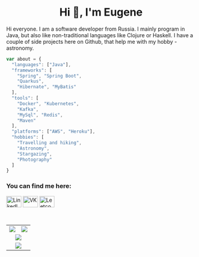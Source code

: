 <h1 align="center">Hi 👋, I'm Eugene</h1>

Hi everyone. I am a software developer from Russia. I mainly program in Java, but also like non-traditional languages like Clojure or Haskell.
I have a couple of side projects here on Github, that help me with my hobby - astronomy.


```js
var about = {
  "languages": ["Java"],
  "frameworks": [
    "Spring", "Spring Boot",
    "Quarkus", 
    "Hibernate", "MyBatis"
  ],
  "tools": [
    "Docker", "Kubernetes", 
    "Kafka", 
    "MySql", "Redis",
    "Maven"
  ],
  "platforms": ["AWS", "Heroku"],
  "hobbies": [
    "Travelling and hiking", 
    "Astronomy",
    "Stargazing",
    "Photography"
  ]
}
```

<h3 align="left">You can find me here:</h3>
<p align="left">
<a href="https://www.linkedin.com/in/eugene-shishkin" target="blank"><img align="center" src="https://cdn.jsdelivr.net/npm/simple-icons@3.0.1/icons/linkedin.svg" height="30" width="40" alt='LinkedIn'/></a>
<!--<a href="https://instagram.com/eugene.shishkin" target="blank"><img align="center" src="https://cdn.jsdelivr.net/npm/simple-icons@3.0.1/icons/instagram.svg" height="30" width="40" alt='Instagram'/></a>-->
<a href="https://vk.com/eugene_shishkin" target="blank"><img align="center" src="https://cdn.jsdelivr.net/npm/simple-icons@3.0.1/icons/vk.svg" height="30" width="40" alt='VK'/></a>
<a href="https://www.leetcode.com/eshishkin" target="blank"><img align="center" src="https://cdn.jsdelivr.net/npm/simple-icons@3.0.1/icons/leetcode.svg" height="30" width="40" alt='Leetcode'/></a>
</p>

<br/>  

<table align="center" style="border:none">
  <tr>
    <td widht="50%"><img src="https://github-readme-stats.vercel.app/api/top-langs/?username=eshishkin&langs_count=7&layout=compact&hide_border=true"/></td>
    <td widht="50%"><img src="https://github-readme-stats.vercel.app/api?username=eshishkin&show_icons=true&count_private=true&hide_border=true&include_all_commits=true&custom_title=Activity"/></td>
  </tr>
  <tr align="center">
    <td colspan=2><img src="https://github-profile-trophy.vercel.app/?username=eshishkin&margin-w=15"/></td>
  </tr>
  <tr align="center">
    <td colspan=2><img src="https://github-readme-streak-stats.herokuapp.com/?user=eshishkin&hide_border=true"/></td>
  </tr>
  
</table>
